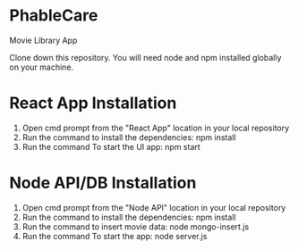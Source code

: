 # PhableCare
Movie Library App

Clone down this repository. You will need node and npm installed globally on your machine.

# React App Installation
1. Open cmd prompt from the "React App" location in your local repository
2. Run the command to install the dependencies: npm install
3. Run the command To start the UI app: npm start

# Node API/DB Installation 
1. Open cmd prompt from the "Node API" location in your local repository
2. Run the command to install the dependencies: npm install
3. Run the command to insert movie data: node mongo-insert.js
4. Run the command To start the app: node server.js

